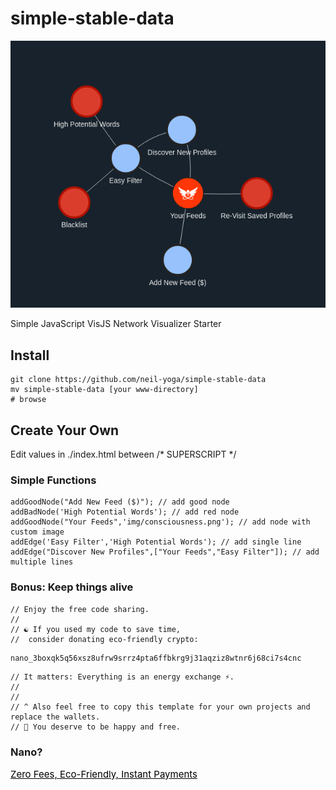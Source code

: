 # simple-stable-data
![alt text](preview.png)

Simple JavaScript VisJS Network Visualizer Starter

## Install
```
git clone https://github.com/neil-yoga/simple-stable-data
mv simple-stable-data [your www-directory]
# browse 
```

## Create Your Own
Edit values in ./index.html between /* SUPERSCRIPT */

### Simple Functions
```
addGoodNode("Add New Feed ($)"); // add good node
addBadNode('High Potential Words'); // add red node
addGoodNode("Your Feeds",'img/consciousness.png'); // add node with custom image
addEdge('Easy Filter','High Potential Words'); // add single line
addEdge("Discover New Profiles",["Your Feeds","Easy Filter"]); // add multiple lines
```


### Bonus: Keep things alive
```
// Enjoy the free code sharing. 
//
// ☯️ If you used my code to save time,
//  consider donating eco-friendly crypto:
```

```
nano_3boxqk5q56xsz8ufrw9srrz4pta6ffbkrg9j31aqziz8wtnr6j68ci7s4cnc
```

```
// It matters: Everything is an energy exchange ⚡.
//
//
// ^ Also feel free to copy this template for your own projects and replace the wallets.
// 🙏 You deserve to be happy and free.
```

### Nano?
<a style="color:black;font-size:15px;" href="https://nano.org">Zero Fees, Eco-Friendly, Instant Payments</a>

